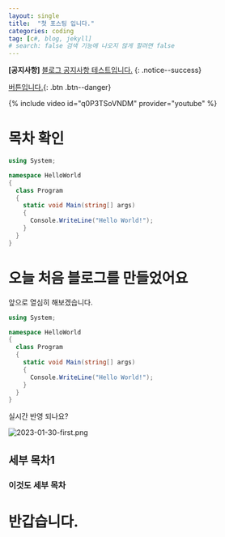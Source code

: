```yaml
---
layout: single
title:  "첫 포스팅 입니다."
categories: coding
tag: [c#, blog, jekyll]
# search: false 검색 기능에 나오지 않게 할려면 false
---
```


**[공지사항]** [블로그 공지사항 테스트입니다.](https://mmistakes.github.io/minimal-mistakes/docs/quick-start-guide/)
{: .notice--success}


[버튼입니다.](https://google.com){: .btn .btn--danger}

{% include video id="q0P3TSoVNDM" provider="youtube" %}
# 목차 확인

```c#
using System;

namespace HelloWorld
{
  class Program
  {
    static void Main(string[] args)
    {
      Console.WriteLine("Hello World!");    
    }
  }
}
```

# 오늘 처음 블로그를 만들었어요

앞으로 열심히 해보겠습니다.

```c#
using System;

namespace HelloWorld
{
  class Program
  {
    static void Main(string[] args)
    {
      Console.WriteLine("Hello World!");    
    }
  }
}
```

실시간 반영 되나요?

![2023-01-30-first.png]({{site.url}}/assets/images/2023-01-30-first.png)

## 세부 목차1

### 이것도 세부 목차

# 반갑습니다.